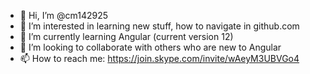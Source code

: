 - 👋 Hi, I’m @cm142925
- 👀 I’m interested in learning new stuff, how to navigate in github.com
- 🌱 I’m currently learning Angular (current version 12)
- 💞️ I’m looking to collaborate with others who are new to Angular
- 📫 How to reach me: https://join.skype.com/invite/wAeyM3UBVGo4

<!---
cm142925/cm142925 is a ✨ special ✨ repository because its `README.md` (this file) appears on your GitHub profile.
You can click the Preview link to take a look at your changes.
--->
